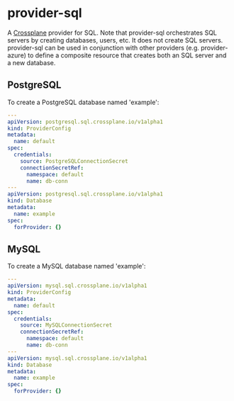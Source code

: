 # provider-sql

A [Crossplane] provider for SQL. Note that provider-sql orchestrates SQL servers
by creating databases, users, etc. It does not create SQL servers. provider-sql
can be used in conjunction with other providers (e.g. provider-azure) to define
a composite resource that creates both an SQL server and a new database.

## PostgreSQL

To create a PostgreSQL database named 'example':

```yaml
---
apiVersion: postgresql.sql.crossplane.io/v1alpha1
kind: ProviderConfig
metadata:
  name: default
spec:
  credentials:
    source: PostgreSQLConnectionSecret
    connectionSecretRef:
      namespace: default
      name: db-conn
---
apiVersion: postgresql.sql.crossplane.io/v1alpha1
kind: Database
metadata:
  name: example
spec:
  forProvider: {}
```

## MySQL

To create a MySQL database named 'example':

```yaml
---
apiVersion: mysql.sql.crossplane.io/v1alpha1
kind: ProviderConfig
metadata:
  name: default
spec:
  credentials:
    source: MySQLConnectionSecret
    connectionSecretRef:
      namespace: default
      name: db-conn
---
apiVersion: mysql.sql.crossplane.io/v1alpha1
kind: Database
metadata:
  name: example
spec:
  forProvider: {}
```

[Crossplane]: https://crossplane.io
